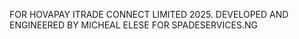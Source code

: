 FOR HOVAPAY ITRADE CONNECT LIMITED 2025.
DEVELOPED AND ENGINEERED BY MICHEAL ELESE FOR SPADESERVICES.NG 
